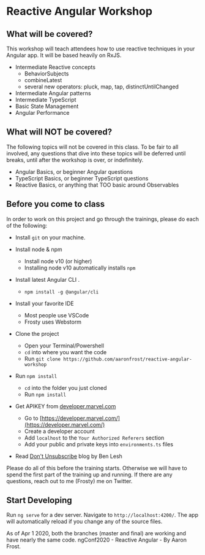 # Reactive Angular Workshop

## What will be covered?

This workshop will teach attendees how to use reactive techniques in your Angular app. It will be
based heavily on RxJS.

-   Intermediate Reactive concepts
    -   BehaviorSubjects
    -   combineLatest
    -   several new operators: pluck, map, tap, distinctUntilChanged
-   Intermediate Angular patterns
-   Intermediate TypeScript
-   Basic State Management
-   Angular Performance

## What will NOT be covered?

The following topics will not be covered in this class. To be fair to all involved, any questions
that dive into these topics will be deferred until breaks, until after the workshop is over, or
indefinitely.

-   Angular Basics, or beginner Angular questions
-   TypeScript Basics, or beginner TypeScript questions
-   Reactive Basics, or anything that TOO basic around Observables

## Before you come to class

In order to work on this project and go through the trainings, please do each of the following:

-   Install `git` on your machine.
-   Install node & npm
    -   Install node v10 (or higher)
    -   Installing node v10 automatically installs `npm`
-   Install latest Angular CLI .
    -   `npm install -g @angular/cli`
-   Install your favorite IDE
    -   Most people use VSCode
    -   Frosty uses Webstorm
-   Clone the project
    -   Open your Terminal/Powershell
    -   `cd` into where you want the code
    -   Run `git clone https://github.com/aaronfrost/reactive-angular-workshop`
-   Run `npm install`

    -   `cd` into the folder you just cloned
    -   Run `npm install`

-   Get APIKEY from [developer.marvel.com](https://developer.marvel.com/)
    -   Go to [https://developer.marvel.com/](https://developer.marvel.com/)
    -   Create a developer account
    -   Add `localhost` to the `Your Authorized Referers` section
    -   Add your public and private keys into `environments.ts` files
-   Read [Don't Unsubscribe](https://medium.com/@benlesh/rxjs-dont-unsubscribe-6753ed4fda87) blog by Ben Lesh

Please do all of this before the training starts. Otherwise we will have to spend the first
part of the training up and running. If there are any questions, reach out to me (Frosty) me on Twitter.

## Start Developing

Run `ng serve` for a dev server. Navigate to `http://localhost:4200/`. The app will automatically reload if you change any of the source files.

As of Apr 1 2020, both the branches (master and final) are working and have nearly the same code.
ngConf2020 - Reactive Angular - By Aaron Frost.
